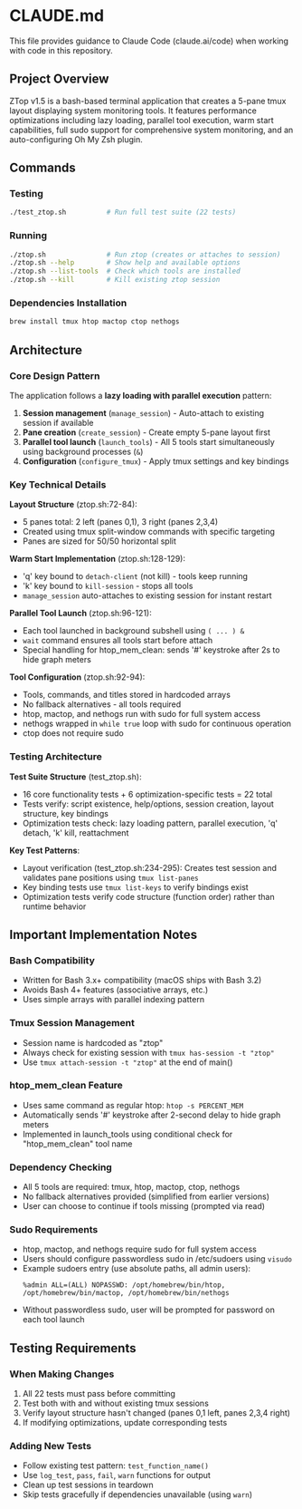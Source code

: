 # CLAUDE.md

This file provides guidance to Claude Code (claude.ai/code) when working with code in this repository.

## Project Overview
ZTop v1.5 is a bash-based terminal application that creates a 5-pane tmux layout displaying system monitoring tools. It features performance optimizations including lazy loading, parallel tool execution, warm start capabilities, full sudo support for comprehensive system monitoring, and an auto-configuring Oh My Zsh plugin.

## Commands

### Testing
```bash
./test_ztop.sh          # Run full test suite (22 tests)
```

### Running
```bash
./ztop.sh               # Run ztop (creates or attaches to session)
./ztop.sh --help        # Show help and available options
./ztop.sh --list-tools  # Check which tools are installed
./ztop.sh --kill        # Kill existing ztop session
```

### Dependencies Installation
```bash
brew install tmux htop mactop ctop nethogs
```

## Architecture

### Core Design Pattern
The application follows a **lazy loading with parallel execution** pattern:
1. **Session management** (`manage_session`) - Auto-attach to existing session if available
2. **Pane creation** (`create_session`) - Create empty 5-pane layout first
3. **Parallel tool launch** (`launch_tools`) - All 5 tools start simultaneously using background processes (`&`)
4. **Configuration** (`configure_tmux`) - Apply tmux settings and key bindings

### Key Technical Details

**Layout Structure** (ztop.sh:72-84):
- 5 panes total: 2 left (panes 0,1), 3 right (panes 2,3,4)
- Created using tmux split-window commands with specific targeting
- Panes are sized for 50/50 horizontal split

**Warm Start Implementation** (ztop.sh:128-129):
- 'q' key bound to `detach-client` (not kill) - tools keep running
- 'k' key bound to `kill-session` - stops all tools
- `manage_session` auto-attaches to existing session for instant restart

**Parallel Tool Launch** (ztop.sh:96-121):
- Each tool launched in background subshell using `( ... ) &`
- `wait` command ensures all tools start before attach
- Special handling for htop_mem_clean: sends '#' keystroke after 2s to hide graph meters

**Tool Configuration** (ztop.sh:92-94):
- Tools, commands, and titles stored in hardcoded arrays
- No fallback alternatives - all tools required
- htop, mactop, and nethogs run with sudo for full system access
- nethogs wrapped in `while true` loop with sudo for continuous operation
- ctop does not require sudo

### Testing Architecture

**Test Suite Structure** (test_ztop.sh):
- 16 core functionality tests + 6 optimization-specific tests = 22 total
- Tests verify: script existence, help/options, session creation, layout structure, key bindings
- Optimization tests check: lazy loading pattern, parallel execution, 'q' detach, 'k' kill, reattachment

**Key Test Patterns**:
- Layout verification (test_ztop.sh:234-295): Creates test session and validates pane positions using `tmux list-panes`
- Key binding tests use `tmux list-keys` to verify bindings exist
- Optimization tests verify code structure (function order) rather than runtime behavior

## Important Implementation Notes

### Bash Compatibility
- Written for Bash 3.x+ compatibility (macOS ships with Bash 3.2)
- Avoids Bash 4+ features (associative arrays, etc.)
- Uses simple arrays with parallel indexing pattern

### Tmux Session Management
- Session name is hardcoded as "ztop"
- Always check for existing session with `tmux has-session -t "ztop"`
- Use `tmux attach-session -t "ztop"` at the end of main()

### htop_mem_clean Feature
- Uses same command as regular htop: `htop -s PERCENT_MEM`
- Automatically sends '#' keystroke after 2-second delay to hide graph meters
- Implemented in launch_tools using conditional check for "htop_mem_clean" tool name

### Dependency Checking
- All 5 tools are required: tmux, htop, mactop, ctop, nethogs
- No fallback alternatives provided (simplified from earlier versions)
- User can choose to continue if tools missing (prompted via read)

### Sudo Requirements
- htop, mactop, and nethogs require sudo for full system access
- Users should configure passwordless sudo in /etc/sudoers using `visudo`
- Example sudoers entry (use absolute paths, all admin users):
  ```
  %admin ALL=(ALL) NOPASSWD: /opt/homebrew/bin/htop, /opt/homebrew/bin/mactop, /opt/homebrew/bin/nethogs
  ```
- Without passwordless sudo, user will be prompted for password on each tool launch

## Testing Requirements

### When Making Changes
1. All 22 tests must pass before committing
2. Test both with and without existing tmux sessions
3. Verify layout structure hasn't changed (panes 0,1 left, panes 2,3,4 right)
4. If modifying optimizations, update corresponding tests

### Adding New Tests
- Follow existing test pattern: `test_function_name()`
- Use `log_test`, `pass`, `fail`, `warn` functions for output
- Clean up test sessions in teardown
- Skip tests gracefully if dependencies unavailable (using `warn`)
